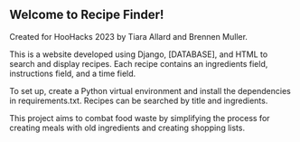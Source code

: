 ## Welcome to Recipe Finder!
Created for HooHacks 2023 by Tiara Allard and Brennen Muller.

This is a website developed using Django, [DATABASE], and HTML to search and display recipes. 
Each recipe contains an ingredients field, instructions field, and a time field.

To set up, create a Python virtual environment and install the dependencies in requirements.txt.
Recipes can be searched by title and ingredients.

This project aims to combat food waste by simplifying the process for creating meals with old 
ingredients and creating shopping lists.

